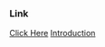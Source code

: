 
### Link 
[Click Here](comfysloth-atharva.netlify.app)
<a href="comfysloth-atharva.netlify.app" target="_blank">Introduction</a>

